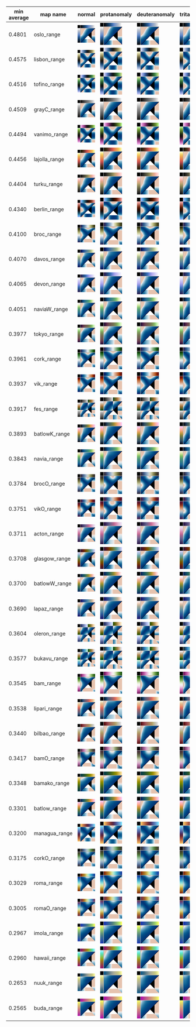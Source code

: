 
|min average|map name|normal|protanomaly|deuteranomaly|tritanomaly|
|-----------|--------|---|---|---|---|
0.4801|oslo_range|![oslo_range_normal](range/oslo_range_normal.png)|![oslo_range_protanomaly](range/oslo_range_protanomaly.png)|![oslo_range_deuteranomaly](range/oslo_range_deuteranomaly.png)|![oslo_range_tritanomaly](range/oslo_range_tritanomaly.png)|
0.4575|lisbon_range|![lisbon_range_normal](range/lisbon_range_normal.png)|![lisbon_range_protanomaly](range/lisbon_range_protanomaly.png)|![lisbon_range_deuteranomaly](range/lisbon_range_deuteranomaly.png)|![lisbon_range_tritanomaly](range/lisbon_range_tritanomaly.png)|
0.4516|tofino_range|![tofino_range_normal](range/tofino_range_normal.png)|![tofino_range_protanomaly](range/tofino_range_protanomaly.png)|![tofino_range_deuteranomaly](range/tofino_range_deuteranomaly.png)|![tofino_range_tritanomaly](range/tofino_range_tritanomaly.png)|
0.4509|grayC_range|![grayC_range_normal](range/grayC_range_normal.png)|![grayC_range_protanomaly](range/grayC_range_protanomaly.png)|![grayC_range_deuteranomaly](range/grayC_range_deuteranomaly.png)|![grayC_range_tritanomaly](range/grayC_range_tritanomaly.png)|
0.4494|vanimo_range|![vanimo_range_normal](range/vanimo_range_normal.png)|![vanimo_range_protanomaly](range/vanimo_range_protanomaly.png)|![vanimo_range_deuteranomaly](range/vanimo_range_deuteranomaly.png)|![vanimo_range_tritanomaly](range/vanimo_range_tritanomaly.png)|
0.4456|lajolla_range|![lajolla_range_normal](range/lajolla_range_normal.png)|![lajolla_range_protanomaly](range/lajolla_range_protanomaly.png)|![lajolla_range_deuteranomaly](range/lajolla_range_deuteranomaly.png)|![lajolla_range_tritanomaly](range/lajolla_range_tritanomaly.png)|
0.4404|turku_range|![turku_range_normal](range/turku_range_normal.png)|![turku_range_protanomaly](range/turku_range_protanomaly.png)|![turku_range_deuteranomaly](range/turku_range_deuteranomaly.png)|![turku_range_tritanomaly](range/turku_range_tritanomaly.png)|
0.4340|berlin_range|![berlin_range_normal](range/berlin_range_normal.png)|![berlin_range_protanomaly](range/berlin_range_protanomaly.png)|![berlin_range_deuteranomaly](range/berlin_range_deuteranomaly.png)|![berlin_range_tritanomaly](range/berlin_range_tritanomaly.png)|
0.4100|broc_range|![broc_range_normal](range/broc_range_normal.png)|![broc_range_protanomaly](range/broc_range_protanomaly.png)|![broc_range_deuteranomaly](range/broc_range_deuteranomaly.png)|![broc_range_tritanomaly](range/broc_range_tritanomaly.png)|
0.4070|davos_range|![davos_range_normal](range/davos_range_normal.png)|![davos_range_protanomaly](range/davos_range_protanomaly.png)|![davos_range_deuteranomaly](range/davos_range_deuteranomaly.png)|![davos_range_tritanomaly](range/davos_range_tritanomaly.png)|
0.4065|devon_range|![devon_range_normal](range/devon_range_normal.png)|![devon_range_protanomaly](range/devon_range_protanomaly.png)|![devon_range_deuteranomaly](range/devon_range_deuteranomaly.png)|![devon_range_tritanomaly](range/devon_range_tritanomaly.png)|
0.4051|naviaW_range|![naviaW_range_normal](range/naviaW_range_normal.png)|![naviaW_range_protanomaly](range/naviaW_range_protanomaly.png)|![naviaW_range_deuteranomaly](range/naviaW_range_deuteranomaly.png)|![naviaW_range_tritanomaly](range/naviaW_range_tritanomaly.png)|
0.3977|tokyo_range|![tokyo_range_normal](range/tokyo_range_normal.png)|![tokyo_range_protanomaly](range/tokyo_range_protanomaly.png)|![tokyo_range_deuteranomaly](range/tokyo_range_deuteranomaly.png)|![tokyo_range_tritanomaly](range/tokyo_range_tritanomaly.png)|
0.3961|cork_range|![cork_range_normal](range/cork_range_normal.png)|![cork_range_protanomaly](range/cork_range_protanomaly.png)|![cork_range_deuteranomaly](range/cork_range_deuteranomaly.png)|![cork_range_tritanomaly](range/cork_range_tritanomaly.png)|
0.3937|vik_range|![vik_range_normal](range/vik_range_normal.png)|![vik_range_protanomaly](range/vik_range_protanomaly.png)|![vik_range_deuteranomaly](range/vik_range_deuteranomaly.png)|![vik_range_tritanomaly](range/vik_range_tritanomaly.png)|
0.3917|fes_range|![fes_range_normal](range/fes_range_normal.png)|![fes_range_protanomaly](range/fes_range_protanomaly.png)|![fes_range_deuteranomaly](range/fes_range_deuteranomaly.png)|![fes_range_tritanomaly](range/fes_range_tritanomaly.png)|
0.3893|batlowK_range|![batlowK_range_normal](range/batlowK_range_normal.png)|![batlowK_range_protanomaly](range/batlowK_range_protanomaly.png)|![batlowK_range_deuteranomaly](range/batlowK_range_deuteranomaly.png)|![batlowK_range_tritanomaly](range/batlowK_range_tritanomaly.png)|
0.3843|navia_range|![navia_range_normal](range/navia_range_normal.png)|![navia_range_protanomaly](range/navia_range_protanomaly.png)|![navia_range_deuteranomaly](range/navia_range_deuteranomaly.png)|![navia_range_tritanomaly](range/navia_range_tritanomaly.png)|
0.3784|brocO_range|![brocO_range_normal](range/brocO_range_normal.png)|![brocO_range_protanomaly](range/brocO_range_protanomaly.png)|![brocO_range_deuteranomaly](range/brocO_range_deuteranomaly.png)|![brocO_range_tritanomaly](range/brocO_range_tritanomaly.png)|
0.3751|vikO_range|![vikO_range_normal](range/vikO_range_normal.png)|![vikO_range_protanomaly](range/vikO_range_protanomaly.png)|![vikO_range_deuteranomaly](range/vikO_range_deuteranomaly.png)|![vikO_range_tritanomaly](range/vikO_range_tritanomaly.png)|
0.3711|acton_range|![acton_range_normal](range/acton_range_normal.png)|![acton_range_protanomaly](range/acton_range_protanomaly.png)|![acton_range_deuteranomaly](range/acton_range_deuteranomaly.png)|![acton_range_tritanomaly](range/acton_range_tritanomaly.png)|
0.3708|glasgow_range|![glasgow_range_normal](range/glasgow_range_normal.png)|![glasgow_range_protanomaly](range/glasgow_range_protanomaly.png)|![glasgow_range_deuteranomaly](range/glasgow_range_deuteranomaly.png)|![glasgow_range_tritanomaly](range/glasgow_range_tritanomaly.png)|
0.3700|batlowW_range|![batlowW_range_normal](range/batlowW_range_normal.png)|![batlowW_range_protanomaly](range/batlowW_range_protanomaly.png)|![batlowW_range_deuteranomaly](range/batlowW_range_deuteranomaly.png)|![batlowW_range_tritanomaly](range/batlowW_range_tritanomaly.png)|
0.3690|lapaz_range|![lapaz_range_normal](range/lapaz_range_normal.png)|![lapaz_range_protanomaly](range/lapaz_range_protanomaly.png)|![lapaz_range_deuteranomaly](range/lapaz_range_deuteranomaly.png)|![lapaz_range_tritanomaly](range/lapaz_range_tritanomaly.png)|
0.3604|oleron_range|![oleron_range_normal](range/oleron_range_normal.png)|![oleron_range_protanomaly](range/oleron_range_protanomaly.png)|![oleron_range_deuteranomaly](range/oleron_range_deuteranomaly.png)|![oleron_range_tritanomaly](range/oleron_range_tritanomaly.png)|
0.3577|bukavu_range|![bukavu_range_normal](range/bukavu_range_normal.png)|![bukavu_range_protanomaly](range/bukavu_range_protanomaly.png)|![bukavu_range_deuteranomaly](range/bukavu_range_deuteranomaly.png)|![bukavu_range_tritanomaly](range/bukavu_range_tritanomaly.png)|
0.3545|bam_range|![bam_range_normal](range/bam_range_normal.png)|![bam_range_protanomaly](range/bam_range_protanomaly.png)|![bam_range_deuteranomaly](range/bam_range_deuteranomaly.png)|![bam_range_tritanomaly](range/bam_range_tritanomaly.png)|
0.3538|lipari_range|![lipari_range_normal](range/lipari_range_normal.png)|![lipari_range_protanomaly](range/lipari_range_protanomaly.png)|![lipari_range_deuteranomaly](range/lipari_range_deuteranomaly.png)|![lipari_range_tritanomaly](range/lipari_range_tritanomaly.png)|
0.3440|bilbao_range|![bilbao_range_normal](range/bilbao_range_normal.png)|![bilbao_range_protanomaly](range/bilbao_range_protanomaly.png)|![bilbao_range_deuteranomaly](range/bilbao_range_deuteranomaly.png)|![bilbao_range_tritanomaly](range/bilbao_range_tritanomaly.png)|
0.3417|bamO_range|![bamO_range_normal](range/bamO_range_normal.png)|![bamO_range_protanomaly](range/bamO_range_protanomaly.png)|![bamO_range_deuteranomaly](range/bamO_range_deuteranomaly.png)|![bamO_range_tritanomaly](range/bamO_range_tritanomaly.png)|
0.3348|bamako_range|![bamako_range_normal](range/bamako_range_normal.png)|![bamako_range_protanomaly](range/bamako_range_protanomaly.png)|![bamako_range_deuteranomaly](range/bamako_range_deuteranomaly.png)|![bamako_range_tritanomaly](range/bamako_range_tritanomaly.png)|
0.3301|batlow_range|![batlow_range_normal](range/batlow_range_normal.png)|![batlow_range_protanomaly](range/batlow_range_protanomaly.png)|![batlow_range_deuteranomaly](range/batlow_range_deuteranomaly.png)|![batlow_range_tritanomaly](range/batlow_range_tritanomaly.png)|
0.3200|managua_range|![managua_range_normal](range/managua_range_normal.png)|![managua_range_protanomaly](range/managua_range_protanomaly.png)|![managua_range_deuteranomaly](range/managua_range_deuteranomaly.png)|![managua_range_tritanomaly](range/managua_range_tritanomaly.png)|
0.3175|corkO_range|![corkO_range_normal](range/corkO_range_normal.png)|![corkO_range_protanomaly](range/corkO_range_protanomaly.png)|![corkO_range_deuteranomaly](range/corkO_range_deuteranomaly.png)|![corkO_range_tritanomaly](range/corkO_range_tritanomaly.png)|
0.3029|roma_range|![roma_range_normal](range/roma_range_normal.png)|![roma_range_protanomaly](range/roma_range_protanomaly.png)|![roma_range_deuteranomaly](range/roma_range_deuteranomaly.png)|![roma_range_tritanomaly](range/roma_range_tritanomaly.png)|
0.3005|romaO_range|![romaO_range_normal](range/romaO_range_normal.png)|![romaO_range_protanomaly](range/romaO_range_protanomaly.png)|![romaO_range_deuteranomaly](range/romaO_range_deuteranomaly.png)|![romaO_range_tritanomaly](range/romaO_range_tritanomaly.png)|
0.2967|imola_range|![imola_range_normal](range/imola_range_normal.png)|![imola_range_protanomaly](range/imola_range_protanomaly.png)|![imola_range_deuteranomaly](range/imola_range_deuteranomaly.png)|![imola_range_tritanomaly](range/imola_range_tritanomaly.png)|
0.2960|hawaii_range|![hawaii_range_normal](range/hawaii_range_normal.png)|![hawaii_range_protanomaly](range/hawaii_range_protanomaly.png)|![hawaii_range_deuteranomaly](range/hawaii_range_deuteranomaly.png)|![hawaii_range_tritanomaly](range/hawaii_range_tritanomaly.png)|
0.2653|nuuk_range|![nuuk_range_normal](range/nuuk_range_normal.png)|![nuuk_range_protanomaly](range/nuuk_range_protanomaly.png)|![nuuk_range_deuteranomaly](range/nuuk_range_deuteranomaly.png)|![nuuk_range_tritanomaly](range/nuuk_range_tritanomaly.png)|
0.2565|buda_range|![buda_range_normal](range/buda_range_normal.png)|![buda_range_protanomaly](range/buda_range_protanomaly.png)|![buda_range_deuteranomaly](range/buda_range_deuteranomaly.png)|![buda_range_tritanomaly](range/buda_range_tritanomaly.png)|
